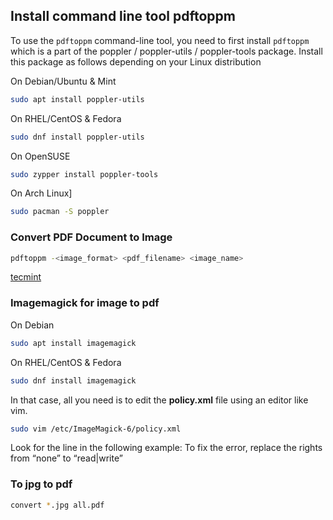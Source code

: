 ## Install command line tool pdftoppm

To use the `pdftoppm` command-line tool, you need to first install `pdftoppm` which is a part of the poppler / poppler-utils / poppler-tools package. Install this package as follows depending on your Linux distribution

On Debian/Ubuntu & Mint

```bash
sudo apt install poppler-utils
```

On RHEL/CentOS & Fedora

```bash
sudo dnf install poppler-utils
```

On OpenSUSE

```bash
sudo zypper install poppler-tools
```

On Arch Linux]

```bash
sudo pacman -S poppler
```

### Convert PDF Document to Image

```bash
pdftoppm -<image_format> <pdf_filename> <image_name>
```

[tecmint](https://www.tecmint.com/convert-pdf-to-image-in-linux-commandline/)

### Imagemagick for image to pdf

On Debian

```bash
sudo apt install imagemagick
```

On RHEL/CentOS & Fedora

```bash
sudo dnf install imagemagick
```

In that case, all you need is to edit the **policy.xml** file using an editor like vim.

```bash
sudo vim /etc/ImageMagick-6/policy.xml
```

Look for the line in the following example:
<policy domain="coder" rights="none" pattern="PDF" />
To fix the error, replace the rights from “none” to “read|write”

### To jpg to pdf

```bash
convert *.jpg all.pdf
```
